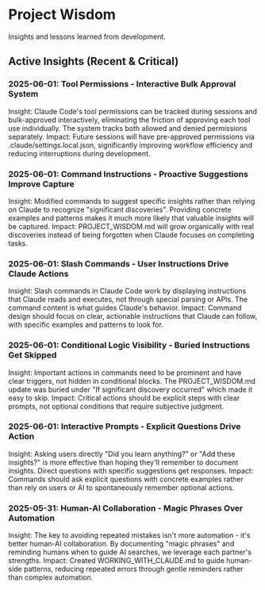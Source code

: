 # Project Wisdom

Insights and lessons learned from development.

## Active Insights (Recent & Critical)

### 2025-06-01: Tool Permissions - Interactive Bulk Approval System
Insight: Claude Code's tool permissions can be tracked during sessions and bulk-approved interactively, eliminating the friction of approving each tool use individually. The system tracks both allowed and denied permissions separately.
Impact: Future sessions will have pre-approved permissions via .claude/settings.local.json, significantly improving workflow efficiency and reducing interruptions during development.

### 2025-06-01: Command Instructions - Proactive Suggestions Improve Capture
Insight: Modified commands to suggest specific insights rather than relying on Claude to recognize "significant discoveries". Providing concrete examples and patterns makes it much more likely that valuable insights will be captured.
Impact: PROJECT_WISDOM.md will grow organically with real discoveries instead of being forgotten when Claude focuses on completing tasks.

### 2025-06-01: Slash Commands - User Instructions Drive Claude Actions
Insight: Slash commands in Claude Code work by displaying instructions that Claude reads and executes, not through special parsing or APIs. The command content is what guides Claude's behavior.
Impact: Command design should focus on clear, actionable instructions that Claude can follow, with specific examples and patterns to look for.

### 2025-06-01: Conditional Logic Visibility - Buried Instructions Get Skipped
Insight: Important actions in commands need to be prominent and have clear triggers, not hidden in conditional blocks. The PROJECT_WISDOM.md update was buried under "If significant discovery occurred" which made it easy to skip.
Impact: Critical actions should be explicit steps with clear prompts, not optional conditions that require subjective judgment.

### 2025-06-01: Interactive Prompts - Explicit Questions Drive Action
Insight: Asking users directly "Did you learn anything?" or "Add these insights?" is more effective than hoping they'll remember to document insights. Direct questions with specific suggestions get responses.
Impact: Commands should ask explicit questions with concrete examples rather than rely on users or AI to spontaneously remember optional actions.

### 2025-05-31: Human-AI Collaboration - Magic Phrases Over Automation
Insight: The key to avoiding repeated mistakes isn't more automation - it's better human-AI collaboration. By documenting "magic phrases" and reminding humans when to guide AI searches, we leverage each partner's strengths.
Impact: Created WORKING_WITH_CLAUDE.md to guide human-side patterns, reducing repeated errors through gentle reminders rather than complex automation.
